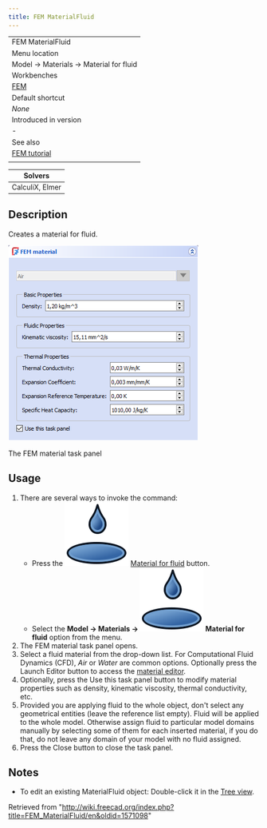 ```yaml
---
title: FEM MaterialFluid
---
```


|                                              |
| -------------------------------------------- |
| FEM MaterialFluid                            |
| Menu location                                |
| Model → Materials → Material for fluid       |
| Workbenches                                  |
| [FEM](/FEM_Workbench "FEM Workbench")        |
| Default shortcut                             |
| _None_                                       |
| Introduced in version                        |
| -                                            |
| See also                                     |
| [FEM tutorial](/FEM_tutorial "FEM tutorial") |
|                                              |

| Solvers         |
| --------------- |
| CalculiX, Elmer |

## Description

Creates a material for fluid.

![](/src/assets/images/FEMMaterialFluidProperties.png)

The FEM material task panel

## Usage

1. There are several ways to invoke the command:
   - Press the ![](/src/assets/images/FEM_MaterialFluid.svg) [Material for fluid](/FEM_MaterialFluid "FEM MaterialFluid") button.
   - Select the **Model → Materials → ![](/src/assets/images/FEM_MaterialFluid.svg) Material for fluid‏‎** option from the menu.
2. The FEM material task panel opens.
3. Select a fluid material from the drop-down list. For Computational Fluid Dynamics (CFD), _Air_ or _Water_ are common options. Optionally press the Launch Editor button to access the [material editor](/Material_Edit "Material Edit").
4. Optionally, press the Use this task panel button to modify material properties such as density, kinematic viscosity, thermal conductivity, etc.
5. Provided you are applying fluid to the whole object, don't select any geometrical entities (leave the reference list empty). Fluid will be applied to the whole model. Otherwise assign fluid to particular model domains manually by selecting some of them for each inserted material, if you do that, do not leave any domain of your model with no fluid assigned.
6. Press the Close button to close the task panel.

## Notes

- To edit an existing MaterialFluid object: Double-click it in the [Tree view](/Tree_view "Tree view").

Retrieved from "<http://wiki.freecad.org/index.php?title=FEM_MaterialFluid/en&oldid=1571098>"
